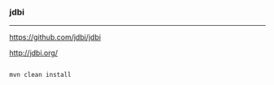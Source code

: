 ### jdbi
---
https://github.com/jdbi/jdbi

http://jdbi.org/

```java

```

```sh
mvn clean install
```

```
```


